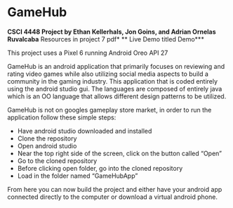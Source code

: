 # GameHub

**CSCI 4448 Project by Ethan Kellerhals, Jon Goins, and Adrian Ornelas Ruvalcaba**
Resources in project 7 pdf* ** Live Demo titled Demo***

This project uses a Pixel 6 running Android Oreo API 27

GameHub is an android application that primarily focuses on reviewing and rating video games while also utilizing social media aspects to build a community in the gaming industry. This application that is coded entirely using the android studio gui. The languages are composed of entirely java which is an OO language that allows different design patterns to be utilized. 

GameHub is not on googles gameplay store market, in order to run the application follow these simple steps:
* Have android studio downloaded and installed
* Clone the repository 
* Open android studio
* Near the top right side of the screen, click on the button called “Open” 
* Go to the cloned repository
* Before clicking open folder, go into the cloned repository 
* Load in the folder named “GameHubApp”

From here you can now build the project and either have your android app connected directly to the computer or download a virtual android phone. 

